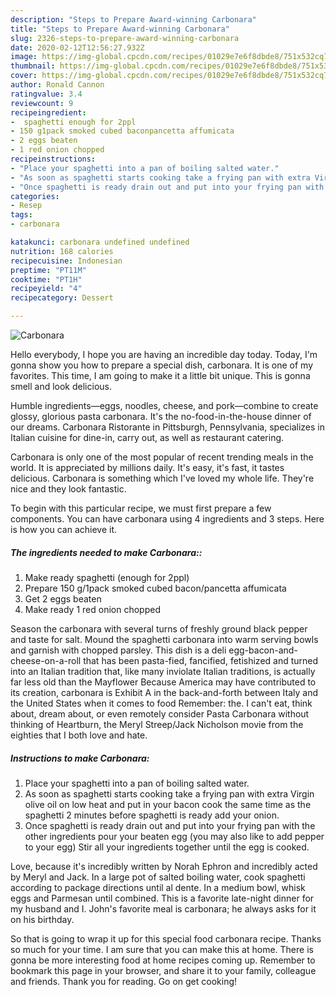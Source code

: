 ```yaml
---
description: "Steps to Prepare Award-winning Carbonara"
title: "Steps to Prepare Award-winning Carbonara"
slug: 2326-steps-to-prepare-award-winning-carbonara
date: 2020-02-12T12:56:27.932Z
image: https://img-global.cpcdn.com/recipes/01029e7e6f8dbde8/751x532cq70/carbonara-recipe-main-photo.jpg
thumbnail: https://img-global.cpcdn.com/recipes/01029e7e6f8dbde8/751x532cq70/carbonara-recipe-main-photo.jpg
cover: https://img-global.cpcdn.com/recipes/01029e7e6f8dbde8/751x532cq70/carbonara-recipe-main-photo.jpg
author: Ronald Cannon
ratingvalue: 3.4
reviewcount: 9
recipeingredient:
-  spaghetti enough for 2ppl
- 150 g1pack smoked cubed baconpancetta affumicata
- 2 eggs beaten
- 1 red onion chopped
recipeinstructions:
- "Place your spaghetti into a pan of boiling salted water."
- "As soon as spaghetti starts cooking take a frying pan with extra Virgin olive oil on low heat and put in your bacon cook the same time as the spaghetti 2 minutes before spaghetti is ready add your onion."
- "Once spaghetti is ready drain out and put into your frying pan with the other ingredients pour your beaten egg (you may also like to add pepper to your egg) Stir all your ingredients together until the egg is cooked."
categories:
- Resep
tags:
- carbonara

katakunci: carbonara undefined undefined
nutrition: 168 calories
recipecuisine: Indonesian
preptime: "PT11M"
cooktime: "PT1H"
recipeyield: "4"
recipecategory: Dessert

---
```



![Carbonara](https://img-global.cpcdn.com/recipes/01029e7e6f8dbde8/751x532cq70/carbonara-recipe-main-photo.jpg)

Hello everybody, I hope you are having an incredible day today. Today, I'm gonna show you how to prepare a special dish, carbonara. It is one of my favorites. This time, I am going to make it a little bit unique. This is gonna smell and look delicious.

Humble ingredients—eggs, noodles, cheese, and pork—combine to create glossy, glorious pasta carbonara. It&#39;s the no-food-in-the-house dinner of our dreams. Carbonara Ristorante in Pittsburgh, Pennsylvania, specializes in Italian cuisine for dine-in, carry out, as well as restaurant catering.

Carbonara is only one of the most popular of recent trending meals in the world. It is appreciated by millions daily. It's easy, it's fast, it tastes delicious. Carbonara is something which I've loved my whole life. They're nice and they look fantastic.


To begin with this particular recipe, we must first prepare a few components. You can have carbonara using 4 ingredients and 3 steps. Here is how you can achieve it.

##### The ingredients needed to make Carbonara::

1. Make ready  spaghetti (enough for 2ppl)
1. Prepare 150 g/1pack smoked cubed bacon/pancetta affumicata
1. Get 2 eggs beaten
1. Make ready 1 red onion chopped


Season the carbonara with several turns of freshly ground black pepper and taste for salt. Mound the spaghetti carbonara into warm serving bowls and garnish with chopped parsley. This dish is a deli egg-bacon-and-cheese-on-a-roll that has been pasta-fied, fancified, fetishized and turned into an Italian tradition that, like many inviolate Italian traditions, is actually far less old than the Mayflower Because America may have contributed to its creation, carbonara is Exhibit A in the back-and-forth between Italy and the United States when it comes to food Remember: the. I can&#39;t eat, think about, dream about, or even remotely consider Pasta Carbonara without thinking of Heartburn, the Meryl Streep/Jack Nicholson movie from the eighties that I both love and hate. 

##### Instructions to make Carbonara:

1. Place your spaghetti into a pan of boiling salted water.
1. As soon as spaghetti starts cooking take a frying pan with extra Virgin olive oil on low heat and put in your bacon cook the same time as the spaghetti 2 minutes before spaghetti is ready add your onion.
1. Once spaghetti is ready drain out and put into your frying pan with the other ingredients pour your beaten egg (you may also like to add pepper to your egg) Stir all your ingredients together until the egg is cooked.


Love, because it&#39;s incredibly written by Norah Ephron and incredibly acted by Meryl and Jack. In a large pot of salted boiling water, cook spaghetti according to package directions until al dente. In a medium bowl, whisk eggs and Parmesan until combined. This is a favorite late-night dinner for my husband and I. John&#39;s favorite meal is carbonara; he always asks for it on his birthday. 

So that is going to wrap it up for this special food carbonara recipe. Thanks so much for your time. I am sure that you can make this at home. There is gonna be more interesting food at home recipes coming up. Remember to bookmark this page in your browser, and share it to your family, colleague and friends. Thank you for reading. Go on get cooking!
